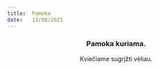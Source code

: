 ```yaml
---
title:  Pamoka
date:   13/08/2021
---
```


### <center>Pamoka kuriama.</center>
<center>Kviečiame sugrįžti vėliau.</center>